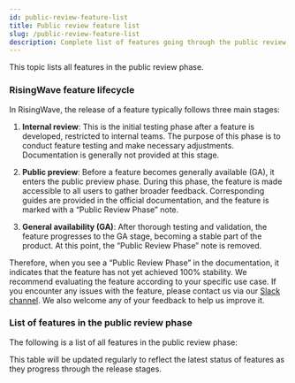```yaml
---
id: public-review-feature-list
title: Public review feature list
slug: /public-review-feature-list
description: Complete list of features going through the public review phase.
---
```

<head>
  <link rel="canonical" href="https://docs.risingwave.com/docs/current/public-review-feature-list" />
</head>

This topic lists all features in the public review phase.

### RisingWave feature lifecycle

In RisingWave, the release of a feature typically follows three main stages:

1. **Internal review**: This is the initial testing phase after a feature is developed, restricted to internal teams. The purpose of this phase is to conduct feature testing and make necessary adjustments. Documentation is generally not provided at this stage.

2. **Public preview**: Before a feature becomes generally available (GA), it enters the public preview phase. During this phase, the feature is made accessible to all users to gather broader feedback. Corresponding guides are provided in the official documentation, and the feature is marked with a “Public Review Phase” note.

3. **General availability (GA)**: After thorough testing and validation, the feature progresses to the GA stage, becoming a stable part of the product. At this point, the “Public Review Phase” note is removed.

Therefore, when you see a “Public Review Phase” in the documentation, it indicates that the feature has not yet achieved 100% stability. We recommend evaluating the feature according to your specific use case. If you encounter any issues with the feature, please contact us via our [Slack channel](https://www.risingwave.com/slack). We also welcome any of your feedback to help us improve it.

### List of features in the public review phase

The following is a list of all features in the public review phase:



This table will be updated regularly to reflect the latest status of features as they progress through the release stages.